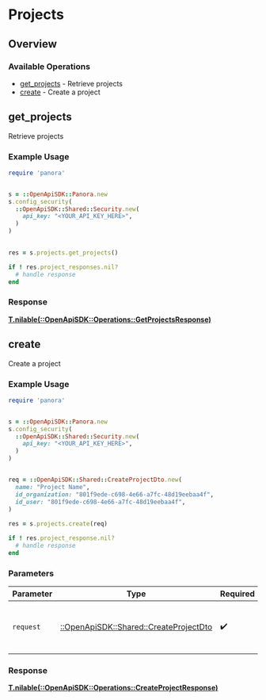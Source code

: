 # Projects

## Overview

### Available Operations

* [get_projects](#get_projects) - Retrieve projects
* [create](#create) - Create a project

## get_projects

Retrieve projects

### Example Usage

```ruby
require 'panora'


s = ::OpenApiSDK::Panora.new
s.config_security(
  ::OpenApiSDK::Shared::Security.new(
    api_key: "<YOUR_API_KEY_HERE>",
  )
)

    
res = s.projects.get_projects()

if ! res.project_responses.nil?
  # handle response
end

```

### Response

**[T.nilable(::OpenApiSDK::Operations::GetProjectsResponse)](../../models/operations/getprojectsresponse.md)**




## create

Create a project

### Example Usage

```ruby
require 'panora'


s = ::OpenApiSDK::Panora.new
s.config_security(
  ::OpenApiSDK::Shared::Security.new(
    api_key: "<YOUR_API_KEY_HERE>",
  )
)


req = ::OpenApiSDK::Shared::CreateProjectDto.new(
  name: "Project Name",
  id_organization: "801f9ede-c698-4e66-a7fc-48d19eebaa4f",
  id_user: "801f9ede-c698-4e66-a7fc-48d19eebaa4f",
)
    
res = s.projects.create(req)

if ! res.project_response.nil?
  # handle response
end

```

### Parameters

| Parameter                                                                         | Type                                                                              | Required                                                                          | Description                                                                       |
| --------------------------------------------------------------------------------- | --------------------------------------------------------------------------------- | --------------------------------------------------------------------------------- | --------------------------------------------------------------------------------- |
| `request`                                                                         | [::OpenApiSDK::Shared::CreateProjectDto](../../models/shared/createprojectdto.md) | :heavy_check_mark:                                                                | The request object to use for the request.                                        |

### Response

**[T.nilable(::OpenApiSDK::Operations::CreateProjectResponse)](../../models/operations/createprojectresponse.md)**


